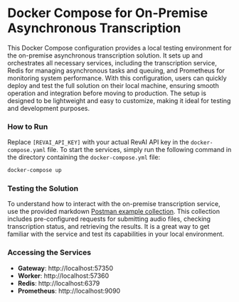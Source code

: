 # Docker Compose for On-Premise Asynchronous Transcription

This Docker Compose configuration provides a local testing environment for the on-premise asynchronous transcription solution. It sets up and orchestrates all necessary services, including the transcription service, Redis for managing asynchronous tasks and queuing, and Prometheus for monitoring system performance. With this configuration, users can quickly deploy and test the full solution on their local machine, ensuring smooth operation and integration before moving to production. The setup is designed to be lightweight and easy to customize, making it ideal for testing and development purposes.

### How to Run

Replace `[REVAI_API_KEY]` with your actual RevAI API key in the `docker-compose.yaml` file.
To start the services, simply run the following command in the directory containing the `docker-compose.yml` file:

```bash
docker-compose up
```

### Testing the Solution

To understand how to interact with the on-premise transcription service, use the provided 
markdown [Postman example collection](/onprem-api/local-environment/postman). This collection includes pre-configured requests for submitting audio files, checking transcription status, and retrieving the results. It is a great way to get familiar with the service and test its capabilities in your local environment.

### Accessing the Services

- **Gateway**: http://localhost:57350
- **Worker**: http://localhost:57360
- **Redis**: http://localhost:6379
- **Prometheus**: http://localhost:9090